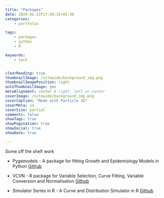 ```yaml
---
title: "Packages"
date: 2020-05-23T17:50:31+05:30
categories:
    - portfolio

tags:
    - packages
    - python
    - R

keywords:
    - tech


clearReading: true
thumbnailImage: /sitewide/background_img.png
thumbnailImagePosition: right 
autoThumbnailImage: yes 
metaAlignment: center # right, left or center
coverImage: /sitewide/background_img.png
coverCaption: "Made with Particle JS"
coverMeta: in 
coverSize: partial 
comments: false
showTags: true
showPagination: true
showSocial: true
showDate: true

---
```


Some off the shelf work
<!--more-->

* Pygemodels - A package for fitting Growth and Epidemiology Models in Python [Github](https://github.com/jkapila/pygemodels)

* VCVN - R package for Variable  Selection, Curve Fitting, Variable Conversion and Normalisation [Github](https://github.com/jkapila/vcvn)

* Simulator Series in R - A Curve and Distribution Simulator in R [Github](https://github.com/jkapila/SimulatorInR) 